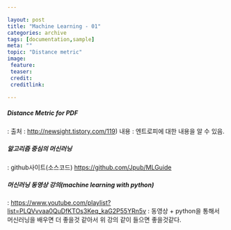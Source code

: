 ```yaml
---

layout: post
title: "Machine Learning - 01"
categories: archive
tags: [documentation,sample]
meta: ""
topic: "Distance metric"
image:
 feature:
 teaser:
 credit:
 creditlink:

---
```


##### Distance Metric for PDF
: 출처 : http://newsight.tistory.com/119)
내용 : 엔트로피에 대한 내용을 알 수 있음.

##### 알고리즘 중심의 머신러닝
: github사이트(소스코드) https://github.com/Jpub/MLGuide


##### 머신러닝 동영상 강의(machine learning with python)
: https://www.youtube.com/playlist?list=PLQVvvaa0QuDfKTOs3Keq_kaG2P55YRn5v
: 동영상 + python을 통해서 머신러닝을 배우면 더 좋을것 같아서 위 강의 같이 들으면 좋을것같다.
